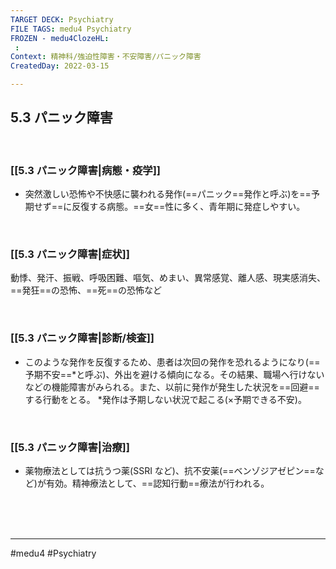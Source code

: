 ```yaml
---
TARGET DECK: Psychiatry
FILE TAGS: medu4 Psychiatry
FROZEN - medu4ClozeHL:
 : 
Context: 精神科/強迫性障害・不安障害/パニック障害
CreatedDay: 2022-03-15

---
```


## 5.3 パニック障害

<br>

### [[5.3 パニック障害|病態・疫学]]
* 突然激しい恐怖や不快感に襲われる発作(==パニック==発作と呼ぶ)を==予期せず==に反復する病態。==女==性に多く、青年期に発症しやすい。
<!--ID: 1648705158275-->


<br>

### [[5.3 パニック障害|症状]]
動悸、発汗、振戦、呼吸困難、嘔気、めまい、異常感覚、離人感、現実感消失、==発狂==の恐怖、==死==の恐怖など
<!--ID: 1648705158282-->



<br>

### [[5.3 パニック障害|診断/検査]]
* このような発作を反復するため、患者は次回の発作を恐れるようになり(==予期不安==\*と呼ぶ)、外出を避ける傾向になる。その結果、職場へ行けないなどの機能障害がみられる。また、以前に発作が発生した状況を==回避==する行動をとる。
\*発作は予期しない状況で起こる(×予期できる不安)。
<!--ID: 1648705158290-->




<br>

### [[5.3 パニック障害|治療]]
* 薬物療法としては抗うつ薬(SSRI など)、抗不安薬(==ベンゾジアゼピン==など)が有効。精神療法として、==認知行動==療法が行われる。
<!--ID: 1648705158297-->





<br><br><br>

---
#medu4 #Psychiatry 